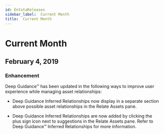 ```yaml
---
id: EntotaReleases
sidebar_label:  Current Month
title:  Current Month
---
```


# Current Month
## February 4, 2019
### Enhancement
Deep Guidance™ has been updated in the following ways to improve user experience while managing asset relationships:

* Deep Guidance Inferred Relationships now display in a separate section above possible asset relationships in the Relate Assets pane.

* Deep Guidance Inferred Relationships are now added by clicking the plus sign icon next to suggestions in the Relate Assets pane. Refer to Deep Guidance™ Inferred Relationships for more information.
